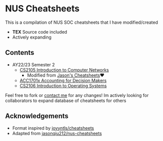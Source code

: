 # NUS Cheatsheets
This is a compilation of NUS SOC cheatsheets that I have modified/created
- **TEX** Source code included
- Actively expanding

## Contents
- AY22/23 Semester 2
  - [CS2105 Introduction to Computer Networks](CS2105/cs2105-cheatsheet.pdf)
    - Modified from [Jason's Cheatsheets](https://github.com/jasonqiu212/nus-cheatsheets/tree/main/CS2105)❤️
  - [ACC1701x Accounting for Decision Makers](ACC1701x/acc1701x-cheatsheet.pdf)
  - [CS2106 Introduction to Operating Systems](CS2106/cs2106-cheatsheet.pdf)

Feel free to fork or [contact me](vincent_pang@u.nus.edu) for any changes! Im actively looking for collaborators to expand database of cheatsheets for others

## Acknowledgements

- Format inspired by [jovyntls/cheatsheets](https://github.com/jovyntls/cheatsheets)
- Adapted from [jasonqiu212/nus-cheatsheets](https://github.com/jasonqiu212/nus-cheatsheets)
